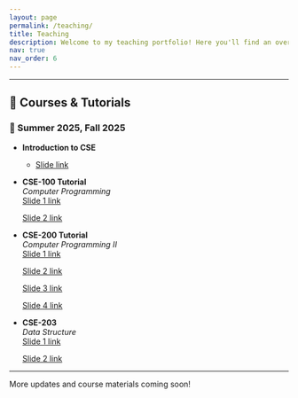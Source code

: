 ```yaml
---
layout: page
permalink: /teaching/
title: Teaching
description: Welcome to my teaching portfolio! Here you'll find an overview of the courses and tutorial sessions I've taught, organized by semester and topic. I regularly update this page with slide links and materials for students and collaborators.
nav: true
nav_order: 6
---
```





---

## 📖 Courses & Tutorials

### 📅 Summer 2025, Fall 2025

- **Introduction to CSE**
  - [Slide link](https://docs.google.com/presentation/d/1OC3JZnKx96qGrZS7ZopTLgeGgmbajM_iaAvlIqJGeig/edit?usp=sharing)

- **CSE-100 Tutorial**  
  *Computer Programming*  
  [Slide 1 link](https://docs.google.com/presentation/d/1Znt_QzEY2B3D8Z_mXD9G3NRRoyFWoVnTMvhh054HPAc/edit?usp=sharing)
  
  [Slide 2 link](https://docs.google.com/presentation/d/1yzLId1s0juY8SeAd8ivQAn_kDC-OPCooKmPptMDfG1Q/edit?usp=sharing)

- **CSE-200 Tutorial**  
  *Computer Programming II*  
  [Slide 1 link](https://docs.google.com/presentation/d/1f1HGqSCe5qYzeGy6DYcjpW5H68nJPPNzdBvnG_22QzI/edit?usp=sharing) 
    
  [Slide 2 link](https://docs.google.com/presentation/d/1Zc0DNWwJ8MjizewlW9f88YUYzdGO1B3HhleIJTFOuuQ/edit?usp=sharing)

  [Slide 3 link](https://docs.google.com/presentation/d/1cZXR7NpX4Oxw_rEpnY-JsEXNrgtukhMcG98LHw7wjE4/edit?usp=drivesdk)

  [Slide 4 link](https://docs.google.com/presentation/d/1Fo5qBTaD6jLCwSdhubBd8w0msD_r-c_FOK-eqJRILs4/edit?usp=drivesdk)


- **CSE-203**  
  *Data Structure*  
  [Slide 1 link](https://docs.google.com/presentation/d/1n4HkTZ9GbmmfyY5fYQty--YtbyfZ3x5hS8jVOBMvEV8/edit?usp=sharing)

  [Slide 2 link](https://docs.google.com/presentation/d/1IXNuqf55ctqRL3-RjHqezHxaAuNCeDQAiId5h1jxaEw/edit?usp=sharing)


---

More updates and course materials coming soon!

